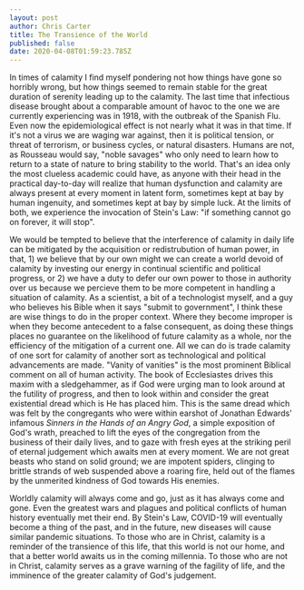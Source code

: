 ```yaml
---
layout: post
author: Chris Carter
title: The Transience of the World
published: false
date: 2020-04-08T01:59:23.785Z
---
```

In times of calamity I find myself pondering not how things have gone so horribly wrong, but how things seemed to remain stable for the great duration of serenity leading up to the calamity. The last time that infectious disease brought about a comparable amount of havoc to the one we are currently experiencing was in 1918, with the outbreak of the Spanish Flu. Even now the epidemiological effect is not nearly what it was in that time. If it's not a virus we are waging war against, then it is political tension, or threat of terrorism, or business cycles, or natural disasters. Humans are not, as Rousseau would say, "noble savages" who only need to learn how to return to a state of nature to bring stability to the world. That's an idea only the most clueless academic could have, as anyone with their head in the practical day-to-day will realize that human dysfunction and calamity are always present at every moment in latent form, sometimes kept at bay by human ingenuity, and sometimes kept at bay by simple luck. At the limits of both, we experience the invocation of Stein's Law: "if something cannot go on forever, it will stop".

We would be tempted to believe that the interference of calamity in daily life can be mitigated by the acquisition or redistrubution of human power, in that, 1) we believe that by our own might we can create a world devoid of calamity by investing our energy in continual scientific and political progress, or 2) we have a duty to defer our own power to those in authority over us because we percieve them to be more competent in handling a situation of calamity. As a scientist, a bit of a technologist myself, and a guy who believes his Bible when it says "submit to government", I think these are wise things to do in the proper context. Where they become improper is when they become antecedent to a false consequent, as doing these things places no guarantee on the likelihood of future calamity as a whole, nor the efficiency of the mitigation of a current one. All we can do is trade calamity of one sort for calamity of another sort as technological and political advancements are made. "Vanity of vanities" is the most prominent Biblical comment on all of human activity. The book of Ecclesiastes drives this maxim with a sledgehammer, as if God were urging man to look around at the futility of progress, and then to look within and consider the great existential dread which is He has placed him. This is the same dread which was felt by the congregants who were within earshot of Jonathan Edwards' infamous *Sinners in the Hands of an Angry God*, a simple exposition of God's wrath, preached to lift the eyes of the congregation from the business of their daily lives, and to gaze with fresh eyes at the striking peril of eternal judgement which awaits men at every moment. We are not great beasts who stand on solid ground; we are impotent spiders, clinging to brittle strands of web suspended above a roaring fire, held out of the flames by the unmerited kindness of God towards His enemies.

Worldly calamity will always come and go, just as it has always come and gone. Even the greatest wars and plagues and political conflicts of human history eventually met their end. By Stein's Law, COVID-19 will eventually become a thing of the past, and in the future, new diseases will cause similar pandemic situations. To those who are in Christ, calamity is a reminder of the transience of this life, that this world is not our home, and that a better world awaits us in the coming millennia. To those who are not in Christ, calamity serves as a grave warning of the fagility of life, and the imminence of the greater calamity of God's judgement.